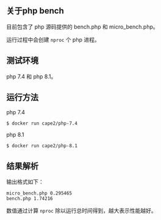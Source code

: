 ## 关于php bench

目前包含了 php 源码提供的 bench.php 和 micro_bench.php。

运行过程中会创建 `nproc` 个 php 进程。

## 测试环境

php 7.4 和 php 8.1。

## 运行方法

php 7.4

```
$ docker run cape2/php-7.4
```


php 8.1

```
$ docker run cape2/php-8.1
```

## 结果解析

输出格式如下：

```
micro_bench.php 0.295465
bench.php 1.74216
```

数值通过计算 `nproc` 除以运行总时间得到，越大表示性能越好。

